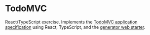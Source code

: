 # TodoMVC

React/TypeScript exercise. Implements the 
[TodoMVC application specification](https://github.com/tastejs/todomvc/blob/master/app-spec.md#functionality) using 
React, TypeScript, and the [generator web starter](https://www.npmjs.com/package/forumone-cli).
